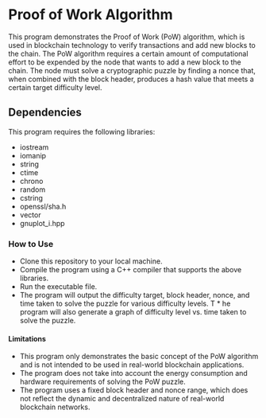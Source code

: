 # Proof of Work Algorithm
This program demonstrates the Proof of Work (PoW) algorithm, which is used in blockchain technology to verify transactions and add new blocks to the chain. The PoW algorithm requires a certain amount of computational effort to be expended by the node that wants to add a new block to the chain. The node must solve a cryptographic puzzle by finding a nonce that, when combined with the block header, produces a hash value that meets a certain target difficulty level.

## Dependencies
This program requires the following libraries:
  * iostream
  * iomanip
  * string
  * ctime
  * chrono
  * random
  * cstring
  * openssl/sha.h
  * vector
  * gnuplot_i.hpp
  
### How to Use
  * Clone this repository to your local machine.
  * Compile the program using a C++ compiler that supports the above libraries.
  * Run the executable file.
  * The program will output the difficulty target, block header, nonce, and time taken to solve the puzzle for various difficulty levels.
T * he program will also generate a graph of difficulty level vs. time taken to solve the puzzle.

#### Limitations
  * This program only demonstrates the basic concept of the PoW algorithm and is not intended to be used in real-world blockchain applications.
  * The program does not take into account the energy consumption and hardware requirements of solving the PoW puzzle.
  * The program uses a fixed block header and nonce range, which does not reflect the dynamic and decentralized nature of real-world blockchain networks.
